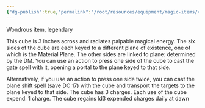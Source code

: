 ```yaml
---
{"dg-publish":true,"permalink":"/root/resources/equipment/magic-items/cubic-gate/"}
---
```


Wondrous item, legendary 

This cube is 3 inches across and radiates palpable magical energy. The six sides of the cube are each keyed to a different plane of existence, one of which is the Material Plane. The other sides are linked to plane: determined by the DM. You can use an action to press one side of the cube to cast the gate spell with it, opening a portal to the plane keyed to that side. 

Alternatively, if you use an action to press one side twice, you can cast the plane shift spell (save DC 17) with the cube and transport the targets to the plane keyed to that side. The cube has 3 charges. Each use of the cube expend: 1 charge. The cube regains ld3 expended charges daily at dawn